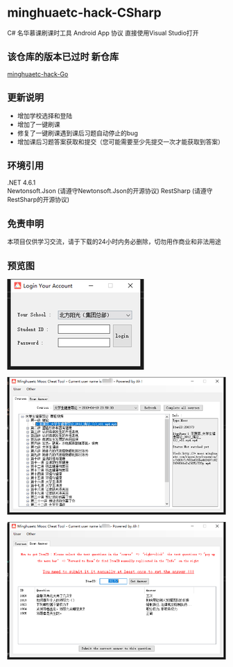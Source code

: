 # minghuaetc-hack-CSharp
C# 名华慕课刷课时工具 Android App 协议 直接使用Visual Studio打开

## 该仓库的版本已过时 新仓库
[minghuaetc-hack-Go](https://github.com/dirname/minghuaetc-hack-Go)

## 更新说明

+ 增加学校选择和登陆
+ 增加了一键刷课
+ 修复了一键刷课遇到课后习题自动停止的bug
+ 增加课后习题答案获取和提交（您可能需要至少先提交一次才能获取到答案）

## 环境引用

.NET 4.6.1</br>
Newtonsoft.Json (请遵守Newtonsoft.Json的开源协议)
RestSharp (请遵守RestSharp的开源协议)

## 免责申明

本项目仅供学习交流，请于下载的24小时内务必删除，切勿用作商业和非法用途

## 预览图

![image](1.png)

![image](2.png)

![image](3.png)
